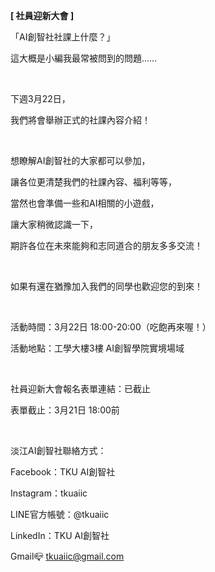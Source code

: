 **[ 社員迎新大會 ]**

「AI創智社社課上什麼？」

這大概是小編我最常被問到的問題……

&nbsp;

下週3月22日，

我們將會舉辦正式的社課內容介紹！

&nbsp;

想瞭解AI創智社的大家都可以參加，

讓各位更清楚我們的社課內容、福利等等，

當然也會準備一些和AI相關的小遊戲，

讓大家稍微認識一下，

期許各位在未來能夠和志同道合的朋友多多交流！

&nbsp;

如果有還在猶豫加入我們的同學也歡迎您的到來！

&nbsp;

活動時間：3月22日 18:00-20:00（吃飽再來喔！）

活動地點：工學大樓3樓 AI創智學院實境場域

&nbsp;

社員迎新大會報名表單連結：已截止

表單截止：3月21日 18:00前

&nbsp;

淡江AI創智社聯絡方式：

Facebook：TKU AI創智社

Instagram：tkuaiic

LINE官方帳號：@tkuaiic

LinkedIn：TKU AI創智社

Gmail📪 tkuaiic@gmail.com
